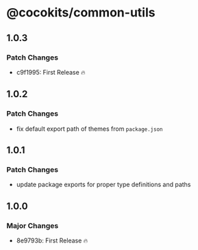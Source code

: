 # @cocokits/common-utils

## 1.0.3

### Patch Changes

- c9f1995: First Release 🔥

## 1.0.2

### Patch Changes

- fix default export path of themes from `package.json`

## 1.0.1

### Patch Changes

- update package exports for proper type definitions and paths

## 1.0.0

### Major Changes

- 8e9793b: First Release 🔥
